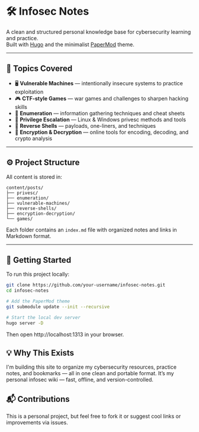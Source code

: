 # 🛠️ Infosec Notes

A clean and structured personal knowledge base for cybersecurity learning and practice.  
Built with [Hugo](https://gohugo.io/) and the minimalist [PaperMod](https://github.com/adityatelange/hugo-PaperMod) theme.

---

## 📂 Topics Covered

- 🖥️ **Vulnerable Machines** — intentionally insecure systems to practice exploitation  
- 🎮 **CTF-style Games** — war games and challenges to sharpen hacking skills  
- 🔎 **Enumeration** — information gathering techniques and cheat sheets  
- 🧪 **Privilege Escalation** — Linux & Windows privesc methods and tools  
- 🔁 **Reverse Shells** — payloads, one-liners, and techniques  
- 🔐 **Encryption & Decryption** — online tools for encoding, decoding, and crypto analysis  

---

## ⚙️ Project Structure

All content is stored in:

```
content/posts/
├── privesc/
├── enumeration/
├── vulnerable-machines/
├── reverse-shells/
├── encryption-decryption/
└── games/
```

Each folder contains an `index.md` file with organized notes and links in Markdown format.

---

## 🚀 Getting Started

To run this project locally:

```bash
git clone https://github.com/your-username/infosec-notes.git
cd infosec-notes

# Add the PaperMod theme
git submodule update --init --recursive

# Start the local dev server
hugo server -D
```

Then open http://localhost:1313 in your browser.

## 💡 Why This Exists
I'm building this site to organize my cybersecurity resources, practice notes, and bookmarks — all in one clean and portable format.
It’s my personal infosec wiki — fast, offline, and version-controlled.

## 📬 Contributions
This is a personal project, but feel free to fork it or suggest cool links or improvements via issues.